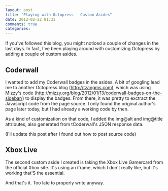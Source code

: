 ```yaml
---
layout: post
title: "Playing with Octopress - Custom Asides"
date: 2012-02-22 01:31
comments: true
categories: 
---
```


If you've followed this blog, you might noticed a couple of changes in the last days.
In fact, I've been playing around with customizing Octopress by adding a couple of custom asides.

## Coderwall

I wanted to add my Coderwall badges in the asides. A bit of googling lead me to another Octopress blog (http://tzangms.com), which was using Mizzy's code (http://mizzy.org/blog/2012/01/13/coderwall-badges-on-the-sidebar/) to display the badges. From there, it was pretty to exctract the Javascript code from the page source. I only found the original author's page later today, but I had already a working code by then.

As a kind of customization on that code, I added the img@alt and img@title attributes, also generated from tCoderwall's JSON response data.

(I'll update this post after I found out how to post source code)

## Xbox Live

The second custom aside I created is taking the Xbox Live Gamercard from the official Xbox site. It's using an iframe, which I don't really like, but it's working that'S the essential.


And that's it. Too late to properly write anyway.

